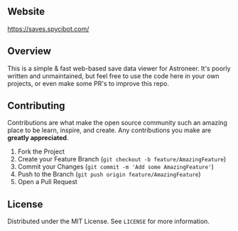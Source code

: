 ## Website

https://saves.spycibot.com/

## Overview

This is a simple & fast web-based save data viewer for Astroneer. It's poorly written and unmaintained, but feel free to use the code here in your own projects, or even make some PR's to improve this repo.


<!-- CONTRIBUTING -->

## Contributing

Contributions are what make the open source community such an amazing place to be learn, inspire, and create. Any contributions you make are **greatly appreciated**.

1. Fork the Project
2. Create your Feature Branch (`git checkout -b feature/AmazingFeature`)
3. Commit your Changes (`git commit -m 'Add some AmazingFeature'`)
4. Push to the Branch (`git push origin feature/AmazingFeature`)
5. Open a Pull Request

<!-- LICENSE -->

## License

Distributed under the MIT License. See `LICENSE` for more information.